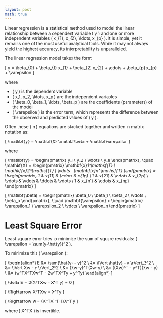 ```yaml
---
layout: post
math: true
---
```


Linear regression is a statistical method used to model the linear relationship between a dependent variable \( y \) and one or more independent variables \( x_{1}, x_{2}, \ldots, x_{p} \). It is simple, yet it remains one of the most useful analytical tools. While it may not always yield the highest accuracy, its interpretability is unparalleled.

The linear regression model takes the form:

\[ y = \beta_{0} + \beta_{1} x_{1} + \beta_{2} x_{2} + \cdots + \beta_{p} x_{p} + \varepsilon \]

where:

- \( y \) is the dependent variable
- \( x_1, x_2, \ldots, x_p \) are the independent variables
- \( \beta_0, \beta_1, \ldots, \beta_p \) are the coefficients (parameters) of the model
- \( \varepsilon \) is the error term, which represents the difference between the observed and predicted values of \( y \).

Often these \( n \) equations are stacked together and written in matrix notation as:

\[ \mathbf{y} = \mathbf{X} \mathbf\beta + \mathbf\varepsilon \]

where:

\[
\mathbf{y} = \begin{pmatrix} y_1 \\ y_2 \\ \vdots \\ y_n \end{pmatrix}, \quad 
\mathbf{X} = \begin{pmatrix} 
    \mathbf{x}_1^\mathsf{T} \\ 
    \mathbf{x}_2^\mathsf{T} \\ 
    \vdots \\ 
    \mathbf{x}_n^\mathsf{T} 
\end{pmatrix} = \begin{pmatrix} 
    1 & x_{11} & \cdots & x_{1p} \\ 
    1 & x_{21} & \cdots & x_{2p} \\ 
    \vdots & \vdots & \ddots & \vdots \\ 
    1 & x_{n1} & \cdots & x_{np} 
\end{pmatrix}
\]

\[
\mathbf{\beta} = \begin{pmatrix} \beta_0 \\ \beta_1 \\ \beta_2 \\ \vdots \\ \beta_p \end{pmatrix}, \quad 
\mathbf{\varepsilon} = \begin{pmatrix} \varepsilon_1 \\ \varepsilon_2 \\ \vdots \\ \varepsilon_n \end{pmatrix}
\]

# Least Square Error

Least square error tries to minimize the sum of square residuals: \( \varepsilon = \sum(y-\hat{y})^2 \).

To minimize this \( \varepsilon \):

\[
\begin{align*}
E &= \sum(\hat{y} - y)^2 \\
&= \lVert \hat{y} - y \rVert_2^2 \\
&= \lVert Xw - y \rVert_2^2 \\
&= (Xw-y)^T(Xw-y) \\
&= ((Xw)^T - y^T)(Xw - y) \\
&= (w^TX^TXw^T - 2w^TX^Ty + y^Ty)
\end{align*}
\]

\[ \delta E = 2(X^TXw - X^T y) = 0 \]

\[ \Rightarrow X^TXw = X^Ty \]

\[ \Rightarrow w = (X^TX)^{-1}X^T y \]

where \( X^TX \) is invertible.
